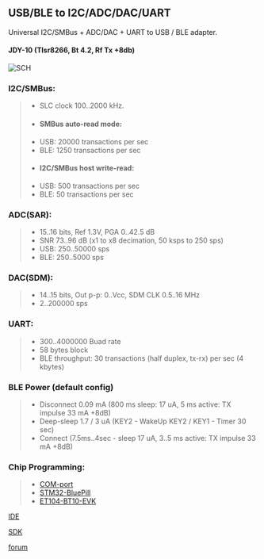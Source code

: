## USB/BLE to I2C/ADC/DAC/UART

Universal I2C/SMBus + ADC/DAC + UART to USB / BLE adapter.
#### JDY-10 (Tlsr8266, Bt 4.2, Rf Tx +8db)
![SCH](https://github.com/pvvx/UBIA/blob/master/DOCs/img/tBLETST_JDY10_sch.gif)

### I2C/SMBus:
>* SLC clock 100..2000 kHz.
>* #### SMBus auto-read mode:
> * USB: 20000 transactions per sec
> * BLE: 1250 transactions per sec
>* #### I2C/SMBus host write-read:
> * USB: 500 transactions per sec
> * BLE: 50 transactions per sec

### ADC(SAR):
>* 15..16 bits, Ref 1.3V, PGA 0..42.5 dB
>* SNR 73..96 dB (x1 to x8 decimation, 50 ksps to 250 sps)
>* USB: 250..50000 sps 
>* BLE: 250..5000 sps

### DAC(SDM):
>* 14..15 bits, Out p-p: 0..Vcc, SDM CLK 0.5..16 MHz
>* 2..200000 sps

### UART:
>* 300..4000000 Buad rate
>* 58 bytes block
>* BLE throughput: 30 transactions (half duplex, tx-rx) per sec (4 kbytes)

### BLE Power (default config)
>* Disconnect 0.09 mA (800 ms sleep: 17 uA, 5 ms active: TX impulse 33 mA +8dB)
>* Deep-sleep 1.7 / 3 uA (KEY2 - WakeUp KEY2 / KEY1 - Timer 30 sec)
>* Connect (7.5ms..4sec - sleep 17 uA, 3..5 ms active: TX impulse 33 mA +8dB)

### Chip Programming:
>* [COM-port](https://github.com/pvvx/TlsrComProg)
>* [STM32-BluePill](https://github.com/pvvx/TlsrTools)
>* [ET104-BT10-EVK](https://github.com/pvvx/TLSR8269-EVK)

[IDE](http://wiki.telink-semi.cn/dokuwiki/doku.php?id=menu:tools:ide_quick_start)

[SDK](http://wiki.telink-semi.cn/dokuwiki/doku.php?id=menu:chipset:tslr826x)

[forum](https://esp8266.ru/forum/threads/ubia-usb-ble-to-i2c-smbus-adapter.4810/)
